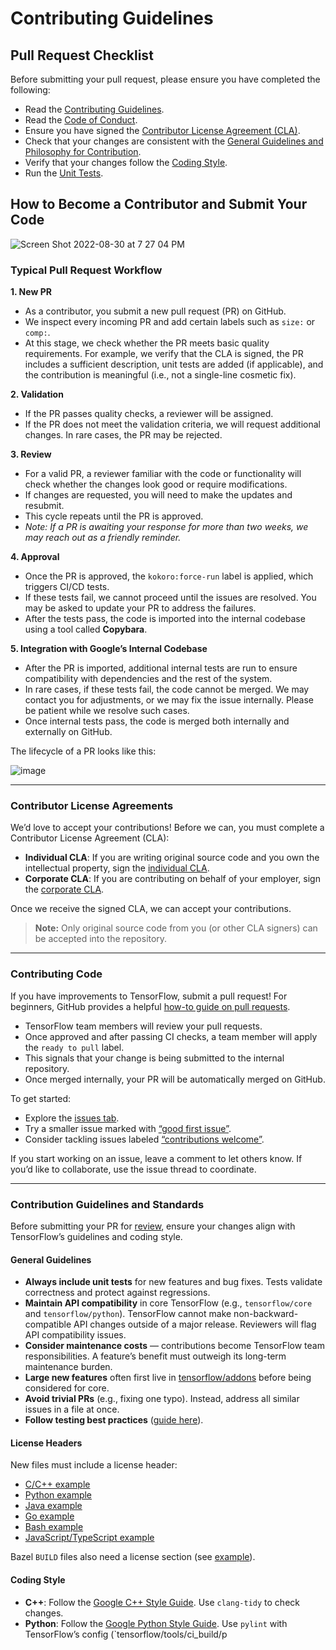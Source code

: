 # Contributing Guidelines

## Pull Request Checklist

Before submitting your pull request, please ensure you have completed the following:

* Read the [Contributing Guidelines](CONTRIBUTING.md).
* Read the [Code of Conduct](CODE_OF_CONDUCT.md).
* Ensure you have signed the [Contributor License Agreement (CLA)](https://cla.developers.google.com/).
* Check that your changes are consistent with the [General Guidelines and Philosophy for Contribution](#general-guidelines-and-philosophy-for-contribution).
* Verify that your changes follow the [Coding Style](#c-coding-style).
* Run the [Unit Tests](#running-unit-tests).

## How to Become a Contributor and Submit Your Code

![Screen Shot 2022-08-30 at 7 27 04 PM](https://user-images.githubusercontent.com/42785357/187579207-9924eb32-da31-47bb-99f9-d8bf1aa238ad.png)

### Typical Pull Request Workflow

**1. New PR**

* As a contributor, you submit a new pull request (PR) on GitHub.
* We inspect every incoming PR and add certain labels such as `size:` or `comp:`.
* At this stage, we check whether the PR meets basic quality requirements. For example, we verify that the CLA is signed, the PR includes a sufficient description, unit tests are added (if applicable), and the contribution is meaningful (i.e., not a single-line cosmetic fix).

**2. Validation**

* If the PR passes quality checks, a reviewer will be assigned.
* If the PR does not meet the validation criteria, we will request additional changes. In rare cases, the PR may be rejected.

**3. Review**

* For a valid PR, a reviewer familiar with the code or functionality will check whether the changes look good or require modifications.
* If changes are requested, you will need to make the updates and resubmit.
* This cycle repeats until the PR is approved.
* *Note: If a PR is awaiting your response for more than two weeks, we may reach out as a friendly reminder.*

**4. Approval**

* Once the PR is approved, the `kokoro:force-run` label is applied, which triggers CI/CD tests.
* If these tests fail, we cannot proceed until the issues are resolved. You may be asked to update your PR to address the failures.
* After the tests pass, the code is imported into the internal codebase using a tool called **Copybara**.

**5. Integration with Google’s Internal Codebase**

* After the PR is imported, additional internal tests are run to ensure compatibility with dependencies and the rest of the system.
* In rare cases, if these tests fail, the code cannot be merged. We may contact you for adjustments, or we may fix the issue internally. Please be patient while we resolve such cases.
* Once internal tests pass, the code is merged both internally and externally on GitHub.

The lifecycle of a PR looks like this:

![image](https://github.com/tensorflow/tensorflow/assets/52792999/3eea4ca5-daa0-4570-b0b5-2a2b03a724a3)

---

### Contributor License Agreements

We’d love to accept your contributions! Before we can, you must complete a Contributor License Agreement (CLA):

* **Individual CLA**: If you are writing original source code and you own the intellectual property, sign the [individual CLA](https://code.google.com/legal/individual-cla-v1.0.html).
* **Corporate CLA**: If you are contributing on behalf of your employer, sign the [corporate CLA](https://code.google.com/legal/corporate-cla-v1.0.html).

Once we receive the signed CLA, we can accept your contributions.

> **Note:** Only original source code from you (or other CLA signers) can be accepted into the repository.

---

### Contributing Code

If you have improvements to TensorFlow, submit a pull request!
For beginners, GitHub provides a helpful [how-to guide on pull requests](https://help.github.com/articles/using-pull-requests/).

* TensorFlow team members will review your pull requests.
* Once approved and after passing CI checks, a team member will apply the `ready to pull` label.
* This signals that your change is being submitted to the internal repository.
* Once merged internally, your PR will be automatically merged on GitHub.

To get started:

* Explore the [issues tab](https://github.com/tensorflow/tensorflow/issues).
* Try a smaller issue marked with [“good first issue”](https://github.com/tensorflow/tensorflow/labels/good%20first%20issue).
* Consider tackling issues labeled [“contributions welcome”](https://github.com/tensorflow/tensorflow/labels/stat%3Acontributions%20welcome).

If you start working on an issue, leave a comment to let others know. If you’d like to collaborate, use the issue thread to coordinate.

---

### Contribution Guidelines and Standards

Before submitting your PR for [review](https://github.com/tensorflow/tensorflow/pulls), ensure your changes align with TensorFlow’s guidelines and coding style.

#### General Guidelines

* **Always include unit tests** for new features and bug fixes. Tests validate correctness and protect against regressions.
* **Maintain API compatibility** in core TensorFlow (e.g., `tensorflow/core` and `tensorflow/python`). TensorFlow cannot make non-backward-compatible API changes outside of a major release. Reviewers will flag API compatibility issues.
* **Consider maintenance costs** — contributions become TensorFlow team responsibilities. A feature’s benefit must outweigh its long-term maintenance burden.
* **Large new features** often first live in [tensorflow/addons](https://github.com/tensorflow/addons) before being considered for core.
* **Avoid trivial PRs** (e.g., fixing one typo). Instead, address all similar issues in a file at once.
* **Follow testing best practices** ([guide here](https://www.tensorflow.org/community/contribute/tests)).

#### License Headers

New files must include a license header:

* [C/C++ example](https://github.com/tensorflow/tensorflow/blob/master/tensorflow/core/framework/op.cc#L1)
* [Python example](https://github.com/tensorflow/tensorflow/blob/master/tensorflow/python/ops/nn.py#L1)
* [Java example](https://github.com/tensorflow/tensorflow/blob/master/tensorflow/java/src/main/java/org/tensorflow/Graph.java#L1)
* [Go example](https://github.com/tensorflow/tensorflow/blob/master/tensorflow/go/operation.go#L1)
* [Bash example](https://github.com/tensorflow/tensorflow/blob/master/tensorflow/tools/ci_build/ci_build.sh#L2)
* [JavaScript/TypeScript example](https://github.com/tensorflow/tensorboard/blob/master/tensorboard/components/tf_backend/backend.ts#L1)

Bazel `BUILD` files also need a license section (see [example](https://github.com/tensorflow/tensorflow/blob/master/tensorflow/core/BUILD#L61)).

#### Coding Style

* **C++**: Follow the [Google C++ Style Guide](https://google.github.io/styleguide/cppguide.html). Use `clang-tidy` to check changes.
* **Python**: Follow the [Google Python Style Guide](https://github.com/google/styleguide/blob/gh-pages/pyguide.md). Use `pylint` with TensorFlow’s config (\`tensorflow/tools/ci\_build/p

